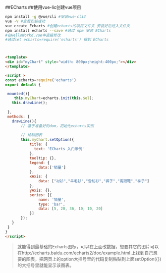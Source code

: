 
 ##ECharts 
 ##使用vue-lic创建vue项目
 ``` bash
 npm install -g @vue/cli #安装vue-cli3
 vue -V #查看安装成功
 vue create Echarts #创建echarts的项目文件夹 安装好后进入文件夹
 npm install echarts --save #通过 npm 安装 ECharts
 #在HelloWorkd.vue中直接修改
 #通过let echarts=require('echarts') 得到 ECharts
```
 ```html

 
 <template>
<div id="myChart" style="width: 800px;height:400px;"></div>
</template> 

<script >
const echarts=require('echarts')
export default {

  mounted(){
     this.myChart=echarts.init(this.$el);
    this.drawLine();
   
  },
  methods: {
    drawLine(){
        // 基于准备好的dom，初始化echarts实例
        
        // 绘制图表
        this.myChart.setOption({
            title: { 
              text: 'ECharts 入门示例' 
            },
            tooltip: {},
            legend: {
                data:['销量']
            },
            xAxis: {
                data: ["衬衫","羊毛衫","雪纺衫","裤子","高跟鞋","袜子"]
            },
            yAxis: {},
            series: [{
                name: '销量',
                type: 'bar',
                data: [5, 20, 36, 10, 10, 20]
            }]
        });
    }
  }
}
</script>

```
>就能得到最基础的Echarts图标，可以在上面改数据，想要其它的图片可以在http://echarts.baidu.com/echarts2/doc/example.html
 上找到自己想要的图表，把网页上的option大括号里的代码复制粘贴到上面setOption({})的大括号里就能显示该图表。


 